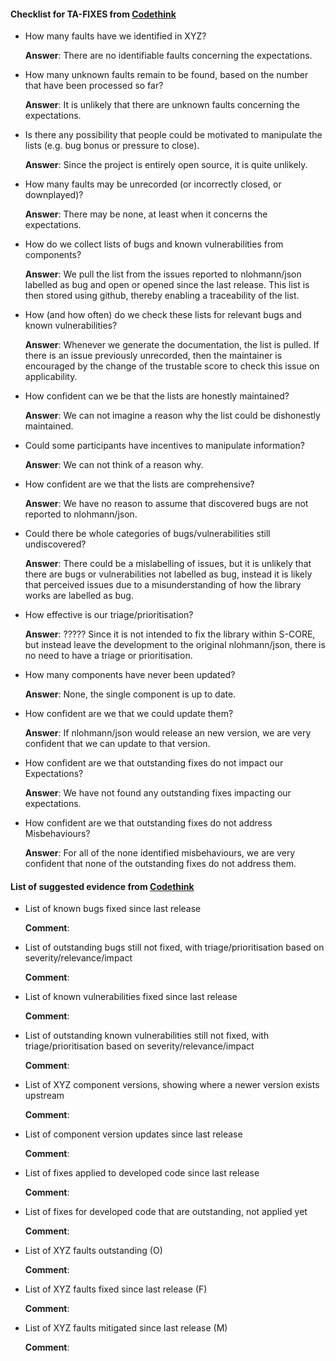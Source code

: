 #### Checklist for TA-FIXES from [Codethink](https://codethinklabs.gitlab.io/trustable/trustable/print_page.html)


* How many faults have we identified in XYZ?

    **Answer**:  There are no identifiable faults concerning the expectations. 

* How many unknown faults remain to be found, based on the number that have been processed so far?

    **Answer**:  It is unlikely that there are unknown faults concerning the expectations.

* Is there any possibility that people could be motivated to manipulate the lists (e.g. bug bonus or pressure to close).

    **Answer**:  Since the project is entirely open source, it is quite unlikely.

* How many faults may be unrecorded (or incorrectly closed, or downplayed)?

    **Answer**:  There may be none, at least when it concerns the expectations.

* How do we collect lists of bugs and known vulnerabilities from components?

    **Answer**:  We pull the list from the issues reported to nlohmann/json labelled as bug and open or opened since the last release. This list is then stored using github, thereby enabling a traceability of the list.

* How (and how often) do we check these lists for relevant bugs and known vulnerabilities?

    **Answer**:  Whenever we generate the documentation, the list is pulled. If there is an issue previously unrecorded, then the maintainer is encouraged by the change of the trustable score to check this issue on applicability.

* How confident can we be that the lists are honestly maintained?

    **Answer**:  We can not imagine a reason why the list could be dishonestly maintained.

* Could some participants have incentives to manipulate information?

    **Answer**:  We can not think of a reason why.

* How confident are we that the lists are comprehensive? 

    **Answer**:  We have no reason to assume that discovered bugs are not reported to nlohmann/json.

* Could there be whole categories of bugs/vulnerabilities still undiscovered?

    **Answer**:  There could be a mislabelling of issues, but it is unlikely that there are bugs or vulnerabilities not labelled as bug, instead it is likely that perceived issues due to a misunderstanding of how the library works are labelled as bug.

* How effective is our triage/prioritisation? 

    **Answer**: ????? Since it is not intended to fix the library within S-CORE, but instead leave the development to the original nlohmann/json, there is no need to have a triage or prioritisation. 

* How many components have never been updated? 

    **Answer**:  None, the single component is up to date.

* How confident are we that we could update them? 

    **Answer**:  If nlohmann/json would release an new version, we are very confident that we can update to that version.

* How confident are we that outstanding fixes do not impact our Expectations?

    **Answer**:  We have not found any outstanding fixes impacting our expectations.

* How confident are we that outstanding fixes do not address Misbehaviours?

    **Answer**: For all of the none identified misbehaviours, we are very confident that none of the outstanding fixes do not address them.

#### List of suggested evidence from [Codethink](https://codethinklabs.gitlab.io/trustable/trustable/print_page.html)

* List of known bugs fixed since last release

    **Comment**:

* List of outstanding bugs still not fixed, with triage/prioritisation based on severity/relevance/impact

    **Comment**:

* List of known vulnerabilities fixed since last release

    **Comment**:

* List of outstanding known vulnerabilities still not fixed, with triage/prioritisation based on severity/relevance/impact

    **Comment**:

* List of XYZ component versions, showing where a newer version exists upstream

    **Comment**:

* List of component version updates since last release

    **Comment**:

* List of fixes applied to developed code since last release

    **Comment**:

* List of fixes for developed code that are outstanding, not applied yet

    **Comment**:

* List of XYZ faults outstanding (O)

    **Comment**:

* List of XYZ faults fixed since last release (F)

    **Comment**:

* List of XYZ faults mitigated since last release (M)

    **Comment**:

